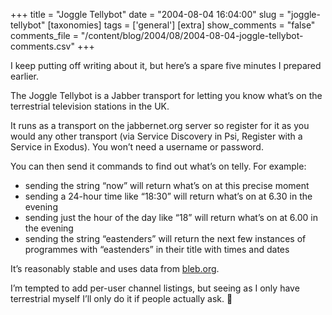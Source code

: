 +++
title = "Joggle Tellybot"
date = "2004-08-04 16:04:00"
slug = "joggle-tellybot"
[taxonomies]
tags = ['general']
[extra]
show_comments = "false"
comments_file = "/content/blog/2004/08/2004-08-04-joggle-tellybot-comments.csv"
+++

I keep putting off writing about it, but here’s a spare five minutes I prepared earlier.

The Joggle Tellybot is a Jabber transport for letting you know what’s on the terrestrial television stations in the UK.

It runs as a transport on the jabbernet.org server so register for it as you would any other transport (via Service Discovery in Psi, Register with a Service in Exodus). You won’t need a username or password.

You can then send it commands to find out what’s on telly. For example:

- sending the string “now” will return what’s on at this precise moment
- sending a 24-hour time like “18:30” will return what’s on at 6.30 in the evening
- sending just the hour of the day like “18” will return what’s on at 6.00 in the evening
- sending the string “eastenders” will return the next few instances of programmes with “eastenders” in their title with times and dates

It’s reasonably stable and uses data from [bleb.org](http://www.bleb.org//tv/data/listings/).

I’m tempted to add per-user channel listings, but seeing as I only have terrestrial myself I’ll only do it if people actually ask. 🙂
